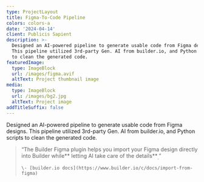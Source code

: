 ```yaml
---
type: ProjectLayout
title: Figma-To-Code Pipeline
colors: colors-a
date: '2024-04-14'
client: Publicis Sapient
description: >-
  Designed an AI-powered pipeline to generate usable code from Figma designs.
  This pipeline utilized 3rd-party Gen. AI from builder.io, and Python scripts
  to clean the generated code.
featuredImage:
  type: ImageBlock
  url: /images/figma.avif
  altText: Project thumbnail image
media:
  type: ImageBlock
  url: /images/bg2.jpg
  altText: Project image
addTitleSuffix: false
---
```

Designed an AI-powered pipeline to generate usable code from Figma designs. This pipeline utilized 3rd-party Gen. AI from builder.io, and Python scripts to clean the generated code.

> “The Builder Figma plugin helps you import your Figma design directly into Builder while** letting AI take care of the details**<sub>.</sub>”
>
>     \- [builder.io docs](https://www.builder.io/c/docs/import-from-figma)

